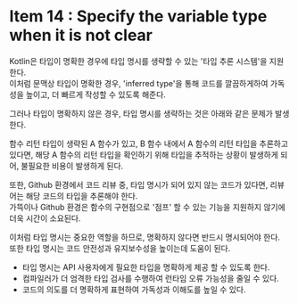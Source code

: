 # Item 14 : Specify the variable type when it is not clear

Kotlin은 타입이 명확한 경우에 타입 명시를 생략할 수 있는 '타입 추론 시스템'을 지원한다.  
이처럼 문맥상 타입이 명확한 경우, 'inferred type'을 통해 코드를 깔끔하게하여 가독성을 높이고, 더 빠르게 작성할 수 있도록 해준다.

그러나 타입이 명확하지 않은 경우, 타입 명시를 생략하는 것은 아래와 같은 문제가 발생한다.

함수 리턴 타입이 생략된 A 함수가 있고, B 함수 내에서 A 함수의 리턴 타입을 추론하고 있다면,
해당 A 함수의 리턴 타입을 확인하기 위해 타입을 추적하는 상황이 발생하게 되어, 불필요한 비용이 발생하게 된다.

또한, Github 환경에서 코드 리뷰 중, 타입 명시가 되어 있지 않는 코드가 있다면, 리뷰어는 해당 코드의 타입을 추론해야 한다.   
가뜩이나 Github 환경은 함수의 구현점으로 '점프' 할 수 있는 기능을 지원하지 않기에 더욱 시간이 소요된다.

이처럼 타입 명시는 중요한 역할을 하므로, 명확하지 않다면 반드시 명시되어야 한다.  
또한 타입 명시는 코드 안전성과 유지보수성을 높이는데 도움이 된다.

- 타입 명시는 API 사용자에게 필요한 타입을 명확하게 제공 할 수 있도록 한다.
- 컴파일러가 더 엄격한 타입 검사를 수행하여 런타임 오류 가능성을 줄일 수 있다.
- 코드의 의도를 더 명확하게 표현하여 가독성과 이해도를 높일 수 있다.
